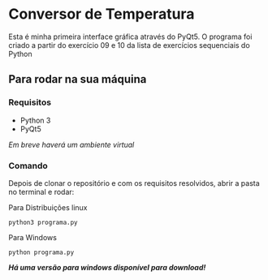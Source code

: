 # Conversor de Temperatura
Esta é minha primeira interface gráfica através do PyQt5. O programa foi criado a partir do exercício 09 e 10 da lista de exercícios sequenciais do Python

## Para rodar na sua máquina

### Requisitos 

* Python 3 
* PyQt5

*Em breve haverá um ambiente virtual*

### Comando

Depois de clonar o repositório e com os requisitos resolvidos, abrir a pasta no terminal e rodar:

Para Distribuições linux

`python3 programa.py`

Para Windows

`python programa.py`
 
***Há uma versão para windows disponível para download!***
